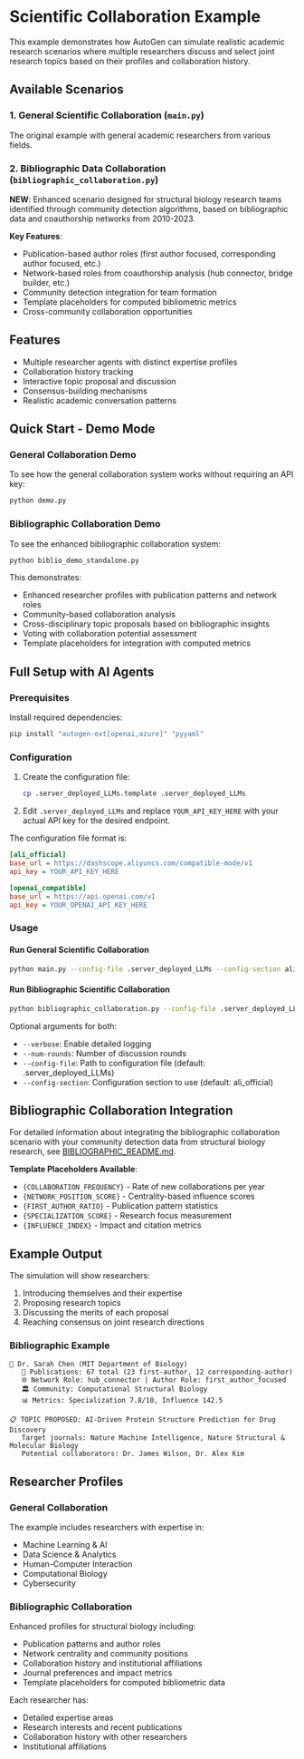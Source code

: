 # Scientific Collaboration Example

This example demonstrates how AutoGen can simulate realistic academic research scenarios where multiple researchers discuss and select joint research topics based on their profiles and collaboration history.

## Available Scenarios

### 1. General Scientific Collaboration (`main.py`)
The original example with general academic researchers from various fields.

### 2. Bibliographic Data Collaboration (`bibliographic_collaboration.py`)
**NEW**: Enhanced scenario designed for structural biology research teams identified through community detection algorithms, based on bibliographic data and coauthorship networks from 2010-2023.

**Key Features**:
- Publication-based author roles (first author focused, corresponding author focused, etc.)
- Network-based roles from coauthorship analysis (hub connector, bridge builder, etc.)
- Community detection integration for team formation
- Template placeholders for computed bibliometric metrics
- Cross-community collaboration opportunities

## Features

- Multiple researcher agents with distinct expertise profiles
- Collaboration history tracking
- Interactive topic proposal and discussion
- Consensus-building mechanisms
- Realistic academic conversation patterns

## Quick Start - Demo Mode

### General Collaboration Demo
To see how the general collaboration system works without requiring an API key:

```bash
python demo.py
```

### Bibliographic Collaboration Demo
To see the enhanced bibliographic collaboration system:

```bash
python biblio_demo_standalone.py
```

This demonstrates:
- Enhanced researcher profiles with publication patterns and network roles
- Community-based collaboration analysis  
- Cross-disciplinary topic proposals based on bibliographic insights
- Voting with collaboration potential assessment
- Template placeholders for integration with computed metrics

## Full Setup with AI Agents

### Prerequisites

Install required dependencies:
```bash
pip install "autogen-ext[openai,azure]" "pyyaml"
```

### Configuration

1. Create the configuration file:
   ```bash
   cp .server_deployed_LLMs.template .server_deployed_LLMs
   ```

2. Edit `.server_deployed_LLMs` and replace `YOUR_API_KEY_HERE` with your actual API key for the desired endpoint.

The configuration file format is:
```ini
[ali_official]
base_url = https://dashscope.aliyuncs.com/compatible-mode/v1
api_key = YOUR_API_KEY_HERE

[openai_compatible]
base_url = https://api.openai.com/v1
api_key = YOUR_OPENAI_API_KEY_HERE
```

### Usage

#### Run General Scientific Collaboration
```bash
python main.py --config-file .server_deployed_LLMs --config-section ali_official
```

#### Run Bibliographic Scientific Collaboration
```bash
python bibliographic_collaboration.py --config-file .server_deployed_LLMs --config-section ali_official
```

Optional arguments for both:
- `--verbose`: Enable detailed logging
- `--num-rounds`: Number of discussion rounds
- `--config-file`: Path to configuration file (default: .server_deployed_LLMs)
- `--config-section`: Configuration section to use (default: ali_official)

## Bibliographic Collaboration Integration

For detailed information about integrating the bibliographic collaboration scenario with your community detection data from structural biology research, see [BIBLIOGRAPHIC_README.md](BIBLIOGRAPHIC_README.md).

**Template Placeholders Available**:
- `{COLLABORATION_FREQUENCY}` - Rate of new collaborations per year
- `{NETWORK_POSITION_SCORE}` - Centrality-based influence scores  
- `{FIRST_AUTHOR_RATIO}` - Publication pattern statistics
- `{SPECIALIZATION_SCORE}` - Research focus measurement
- `{INFLUENCE_INDEX}` - Impact and citation metrics

## Example Output

The simulation will show researchers:
1. Introducing themselves and their expertise
2. Proposing research topics
3. Discussing the merits of each proposal
4. Reaching consensus on joint research directions

### Bibliographic Example
```
👤 Dr. Sarah Chen (MIT Department of Biology)
   📄 Publications: 67 total (23 first-author, 12 corresponding-author)
   🌐 Network Role: hub_connector | Author Role: first_author_focused
   🏛️ Community: Computational Structural Biology
   📊 Metrics: Specialization 7.8/10, Influence 142.5

📋 TOPIC PROPOSED: AI-Driven Protein Structure Prediction for Drug Discovery
   Target journals: Nature Machine Intelligence, Nature Structural & Molecular Biology
   Potential collaborators: Dr. James Wilson, Dr. Alex Kim
```

## Researcher Profiles

### General Collaboration
The example includes researchers with expertise in:
- Machine Learning & AI
- Data Science & Analytics  
- Human-Computer Interaction
- Computational Biology
- Cybersecurity

### Bibliographic Collaboration
Enhanced profiles for structural biology including:
- Publication patterns and author roles
- Network centrality and community positions
- Collaboration history and institutional affiliations
- Journal preferences and impact metrics
- Template placeholders for computed bibliometric data

Each researcher has:
- Detailed expertise areas
- Research interests and recent publications
- Collaboration history with other researchers
- Institutional affiliations